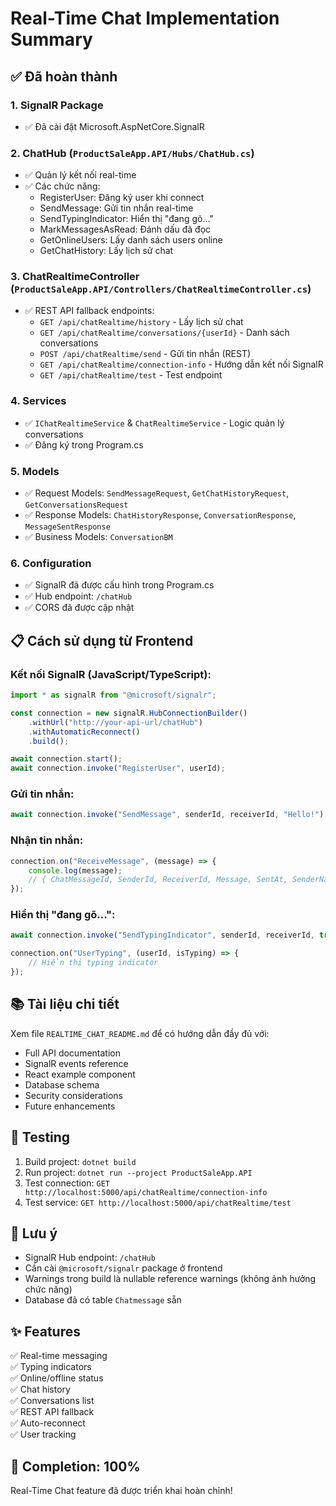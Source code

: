 # Real-Time Chat Implementation Summary

## ✅ Đã hoàn thành

### 1. **SignalR Package**
- ✅ Đã cài đặt Microsoft.AspNetCore.SignalR

### 2. **ChatHub** (`ProductSaleApp.API/Hubs/ChatHub.cs`)
- ✅ Quản lý kết nối real-time
- ✅ Các chức năng:
  - RegisterUser: Đăng ký user khi connect
  - SendMessage: Gửi tin nhắn real-time
  - SendTypingIndicator: Hiển thị "đang gõ..."
  - MarkMessagesAsRead: Đánh dấu đã đọc
  - GetOnlineUsers: Lấy danh sách users online
  - GetChatHistory: Lấy lịch sử chat

### 3. **ChatRealtimeController** (`ProductSaleApp.API/Controllers/ChatRealtimeController.cs`)
- ✅ REST API fallback endpoints:
  - `GET /api/chatRealtime/history` - Lấy lịch sử chat
  - `GET /api/chatRealtime/conversations/{userId}` - Danh sách conversations
  - `POST /api/chatRealtime/send` - Gửi tin nhắn (REST)
  - `GET /api/chatRealtime/connection-info` - Hướng dẫn kết nối SignalR
  - `GET /api/chatRealtime/test` - Test endpoint

### 4. **Services**
- ✅ `IChatRealtimeService` & `ChatRealtimeService` - Logic quản lý conversations
- ✅ Đăng ký trong Program.cs

### 5. **Models**
- ✅ Request Models: `SendMessageRequest`, `GetChatHistoryRequest`, `GetConversationsRequest`
- ✅ Response Models: `ChatHistoryResponse`, `ConversationResponse`, `MessageSentResponse`
- ✅ Business Models: `ConversationBM`

### 6. **Configuration**
- ✅ SignalR đã được cấu hình trong Program.cs
- ✅ Hub endpoint: `/chatHub`
- ✅ CORS đã được cập nhật

## 📋 Cách sử dụng từ Frontend

### Kết nối SignalR (JavaScript/TypeScript):
```javascript
import * as signalR from "@microsoft/signalr";

const connection = new signalR.HubConnectionBuilder()
    .withUrl("http://your-api-url/chatHub")
    .withAutomaticReconnect()
    .build();

await connection.start();
await connection.invoke("RegisterUser", userId);
```

### Gửi tin nhắn:
```javascript
await connection.invoke("SendMessage", senderId, receiverId, "Hello!");
```

### Nhận tin nhắn:
```javascript
connection.on("ReceiveMessage", (message) => {
    console.log(message);
    // { ChatMessageId, SenderId, ReceiverId, Message, SentAt, SenderName, SenderAvatar }
});
```

### Hiển thị "đang gõ...":
```javascript
await connection.invoke("SendTypingIndicator", senderId, receiverId, true);

connection.on("UserTyping", (userId, isTyping) => {
    // Hiển thị typing indicator
});
```

## 📚 Tài liệu chi tiết

Xem file `REALTIME_CHAT_README.md` để có hướng dẫn đầy đủ với:
- Full API documentation
- SignalR events reference
- React example component
- Database schema
- Security considerations
- Future enhancements

## 🚀 Testing

1. Build project: `dotnet build`
2. Run project: `dotnet run --project ProductSaleApp.API`
3. Test connection: `GET http://localhost:5000/api/chatRealtime/connection-info`
4. Test service: `GET http://localhost:5000/api/chatRealtime/test`

## 📝 Lưu ý

- SignalR Hub endpoint: `/chatHub`
- Cần cài `@microsoft/signalr` package ở frontend
- Warnings trong build là nullable reference warnings (không ảnh hưởng chức năng)
- Database đã có table `Chatmessage` sẵn

## ✨ Features

✅ Real-time messaging  
✅ Typing indicators  
✅ Online/offline status  
✅ Chat history  
✅ Conversations list  
✅ REST API fallback  
✅ Auto-reconnect  
✅ User tracking  

## 🎯 Completion: 100%

Real-Time Chat feature đã được triển khai hoàn chỉnh!
